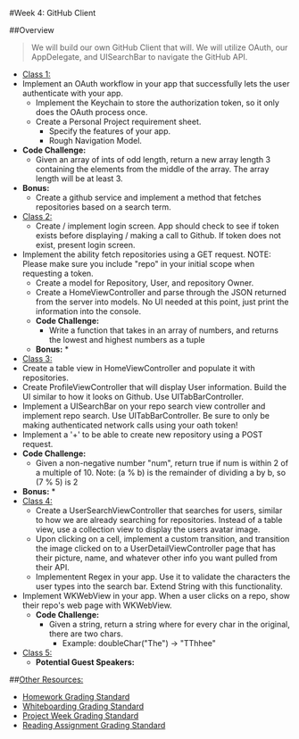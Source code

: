 #Week 4: GitHub Client

##Overview
>We will build our own GitHub Client that will.
We will utilize OAuth, our AppDelegate, and UISearchBar to navigate the GitHub API.

  * [Class 1:](class-1/)
  * Implement an OAuth workflow in your app that successfully lets the user authenticate with your app.
	* Implement the Keychain to store the authorization token, so it only does the OAuth process once.
	* Create a Personal Project requirement sheet.
		* Specify the features of your app.
		* Rough Navigation Model.
  * **Code Challenge:**
	* Given an array of ints of odd length, return a new array length 3 containing the elements from the middle of the array. The array length will be at least 3.
  * **Bonus:**
	* Create a github service and implement a method that fetches repositories based on a search term.
  * [Class 2:](class-2/)
	* Create / implement login screen. App should check to see if token exists before displaying / making a call to Github. If token does not exist, present login screen.
  * Implement the ability fetch repositories using a GET request. NOTE: Please make sure you include "repo" in your initial scope when requesting a token.
	* Create a model for Repository, User, and repository Owner.
	* Create a HomeViewController and parse through the JSON returned from the server into models. No UI needed at this point, just print the information into the console.
	* **Code Challenge:**
		* Write a function that takes in an array of numbers, and returns the lowest and highest numbers as a tuple
	* **Bonus:**
		*
  * [Class 3:](class-3/)
  * Create a table view in HomeViewController and populate it with repositories.
  * Create ProfileViewController that will display User information. Build the UI similar to how it looks on Github. Use UITabBarController.
  * Implement a UISearchBar on your repo search view controller and implement repo search. Use UITabBarController. Be sure to only be making authenticated network calls using your oath token!
  * Implement a '+' to be able to create new repository using a POST request.
  * **Code Challenge:**
  	* Given a non-negative number "num", return true if num is within 2 of a multiple of 10. Note: (a % b) is the remainder of dividing a by b, so (7 % 5) is 2
  * **Bonus:**
  	*
  * [Class 4:](class-4/)
  	*  Create a UserSearchViewController that searches for users, similar to how we are already searching for repositories. Instead of a table view, use a collection view to display the users avatar image.
	* Upon clicking on a cell, implement a custom transition, and transition the image clicked on to a UserDetailViewController page that has their picture, name, and whatever other info you want pulled from their API.
	* Implementent Regex in your app. Use it to validate the characters the user types into the search bar. Extend String with this functionality.
  * Implement WKWebView in your app. When a user clicks on a repo, show their repo's web page with WKWebView.
	* **Code Challenge:**
		* Given a string, return a string where for every char in the original, there are two chars.
			* Example: doubleChar("The") → "TThhee"
  * [Class 5:](class-5/)
  	* **Potential Guest Speakers:**

##[Other Resources:](Resources/)
* [Homework Grading Standard](Resources/hw-grading-standard/)
* [Whiteboarding Grading Standard](Resources/wb-grading-standard/)
* [Project Week Grading Standard](Resources/pw-grading-standard/)
* [Reading Assignment Grading Standard](Resources/ra-grading-standard/)

